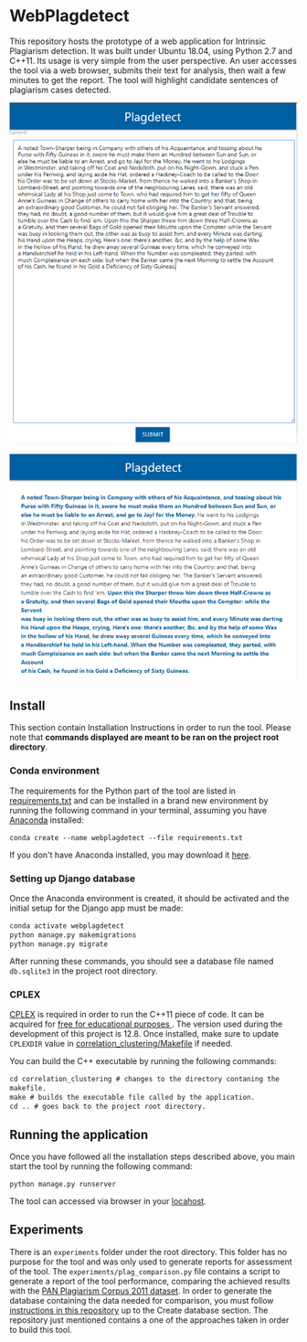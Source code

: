 # WebPlagdetect

This repository hosts the prototype of a web application for Intrinsic Plagiarism detection.
It was built under Ubuntu 18.04, using Python 2.7 and C++11.
Its usage is very simple from the user perspective.
An user accesses the tool via a web browser, submits their text for analysis, 
then wait a few minutes to get the report. 
The tool will highlight candidate sentences of plagiarism cases detected.

![Tool input](/data/images/plagdetect_input.PNG)

![Tool out](/data/images/plagdetect_output.PNG)

## Install

This section contain Installation Instructions in order to run the tool.
Please note that **commands displayed are meant to be ran on the project root directory**.

### Conda environment

The requirements for the Python part of the tool are listed in  [requirements.txt](requirements.txt)
and can be installed in a brand new environment by running the following command in your terminal,
assuming you have [Anaconda](https://www.anaconda.com/) installed:

```
conda create --name webplagdetect --file requirements.txt
```

If you don't have Anaconda installed, you may download it 
[here](https://www.anaconda.com/distribution/#download-section).


### Setting up Django database

Once the Anaconda environment is created, it should be activated and the initial setup for the Django
app must be made:

```
conda activate webplagdetect
python manage.py makemigrations
python manage.py migrate
```

After running these commands, you should see a database file named `db.sqlite3` in the project
root directory.

### CPLEX

[CPLEX](https://www.ibm.com/analytics/cplex-optimizer) is required in order to run the C++11 
piece of code. It can be acquired for [free for educational purposes
](https://www.ibm.com/developerworks/community/blogs/jfp/entry/CPLEX_Is_Free_For_Students?lang=en).
The version used during the development of this project is 12.8. Once installed, make sure to
update `CPLEXDIR` value in [correlation_clustering/Makefile](correlation_clustering/Makefile)
if needed.

You can build the C++ executable by running the following commands:

```
cd correlation_clustering # changes to the directory contaning the makefile.
make # builds the executable file called by the application.
cd .. # goes back to the project root directory.
```

## Running the application

Once you have followed all the installation steps described above, you main start the tool
by running the following command:

```
python manage.py runserver
```
 
 The tool can accessed via browser in your [locahost](http://127.0.0.1:8000/).
 
## Experiments

There is an `experiments` folder under the root directory. This folder has no purpose for the tool
and was only used to generate reports for assessment of the tool. The `experiments/plag_comparison.py`
file contains a script to generate a report of the tool performance, comparing the achieved results
with the [PAN Plagiarism Corpus 2011 dataset](https://webis.de/data/pan-pc-11.html). In order to
generate the database containing the data needed for comparison, you must follow [instructions in
this repository](https://github.com/MLRG-CEFET-RJ/plagdetect) up to the Create database section.
The repository just mentioned contains a one of the approaches taken in order to build this tool.
 